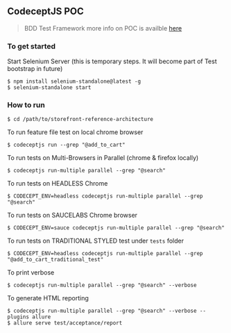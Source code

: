 
## CodeceptJS POC
> BDD Test Framework
> more info on POC is availble [here](https://salesforce.quip.com/61xcAMSf14J4)

### To get started

Start Selenium Server (this is temporary steps. It will become part of Test bootstrap in future)

```
$ npm install selenium-standalone@latest -g
$ selenium-standalone start
```

### How to run

```
$ cd /path/to/storefront-reference-architecture
```

To run feature file test on local chrome browser
```
$ codeceptjs run --grep "@add_to_cart"
```

To run tests on Multi-Browsers in Parallel (chrome & firefox locally)
```
$ codeceptjs run-multiple parallel --grep "@search"
```

To run tests on HEADLESS Chrome
```
$ CODECEPT_ENV=headless codeceptjs run-multiple parallel --grep "@search"
```

To run tests on SAUCELABS Chrome browser
```
$ CODECEPT_ENV=sauce codeceptjs run-multiple parallel --grep "@search"
```

To run tests on TRADITIONAL STYLED test under `tests` folder 
```
$ CODECEPT_ENV=headless codeceptjs run-multiple parallel --grep "@add_to_cart_traditional_test"
```

To print verbose
```
$ codeceptjs run-multiple parallel --grep "@search" --verbose
```

To generate HTML reporting
```
$ codeceptjs run-multiple parallel --grep "@search" --verbose --plugins allure
$ allure serve test/acceptance/report

```




